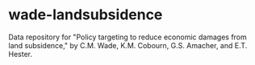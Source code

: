 # wade-landsubsidence
Data repository for "Policy targeting to reduce economic damages from land subsidence," by C.M. Wade, K.M. Cobourn, G.S. Amacher, and E.T. Hester.
